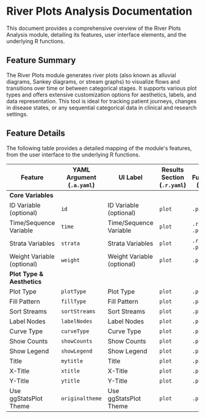 # River Plots Analysis Documentation

This document provides a comprehensive overview of the River Plots Analysis module, detailing its features, user interface elements, and the underlying R functions.

## Feature Summary

The River Plots module generates river plots (also known as alluvial diagrams, Sankey diagrams, or stream graphs) to visualize flows and transitions over time or between categorical stages. It supports various plot types and offers extensive customization options for aesthetics, labels, and data representation. This tool is ideal for tracking patient journeys, changes in disease states, or any sequential categorical data in clinical and research settings.

## Feature Details

The following table provides a detailed mapping of the module's features, from the user interface to the underlying R functions.

| Feature                          | YAML Argument (`.a.yaml`)      | UI Label                               | Results Section (`.r.yaml`)         | R Function (`.b.R`)                  |
| -------------------------------- | ------------------------------ | -------------------------------------- | ----------------------------------- | ------------------------------------ |
| **Core Variables**               |                                |                                        |                                     |                                      |
| ID Variable (optional)           | `id`                           | ID Variable (optional)                 | `plot`                              | `.plot`                              |
| Time/Sequence Variable           | `time`                         | Time/Sequence Variable                 | `plot`                              | `.run`, `.plot`                      |
| Strata Variables                 | `strata`                       | Strata Variables                       | `plot`                              | `.run`, `.plot`                      |
| Weight Variable (optional)       | `weight`                       | Weight Variable (optional)             | `plot`                              | `.plot`                              |
| **Plot Type & Aesthetics**       |                                |                                        |                                     |                                      |
| Plot Type                        | `plotType`                     | Plot Type                              | `plot`                              | `.plot`                              |
| Fill Pattern                     | `fillType`                     | Fill Pattern                           | `plot`                              | `.plot`                              |
| Sort Streams                     | `sortStreams`                  | Sort Streams                           | `plot`                              | `.plot`                              |
| Label Nodes                      | `labelNodes`                   | Label Nodes                            | `plot`                              | `.plot`                              |
| Curve Type                       | `curveType`                    | Curve Type                             | `plot`                              | `.plot`                              |
| Show Counts                      | `showCounts`                   | Show Counts                            | `plot`                              | `.plot`                              |
| Show Legend                      | `showLegend`                   | Show Legend                            | `plot`                              | `.plot`                              |
| Title                            | `mytitle`                      | Title                                  | `plot`                              | `.plot`                              |
| X-Title                          | `xtitle`                       | X-Title                                | `plot`                              | `.plot`                              |
| Y-Title                          | `ytitle`                       | Y-Title                                | `plot`                              | `.plot`                              |
| Use ggStatsPlot Theme            | `originaltheme`                | Use ggStatsPlot Theme                  | `plot`                              | `.plot`                              |
